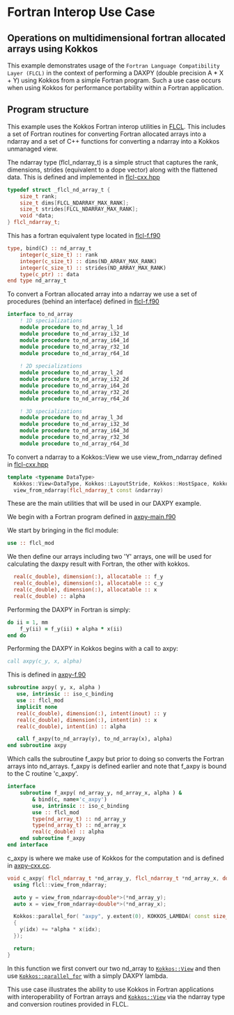 # Fortran Interop Use Case

## Operations on multidimensional fortran allocated arrays using Kokkos 

This example demonstrates usage of the `Fortran Language Compatibility Layer (FLCL)` in the context of performing a DAXPY (double precision A * X + Y) using Kokkos from a simple Fortran program. Such a use case occurs when using Kokkos for performance portability within a Fortran application. 

## Program structure 
This example uses the Kokkos Fortran interop utilities in [FLCL](https://github.com/kokkos/kokkos-fortran-interop). 
This includes a set of Fortran routines for converting Fortran allocated arrays into a ndarray and a set of C++ functions for converting a ndarray into a Kokkos unmanaged view. 

The ndarray type (flcl_ndarray_t) is a simple struct that captures the rank, dimensions, strides (equivalent to a dope vector) along with the flattened data. This is defined and implemented in [flcl-cxx.hpp](https://github.com/kokkos/kokkos-fortran-interop/blob/master/src/flcl-cxx.hpp)

```c++ 
typedef struct _flcl_nd_array_t {
    size_t rank;
    size_t dims[FLCL_NDARRAY_MAX_RANK];
    size_t strides[FLCL_NDARRAY_MAX_RANK];
    void *data;
} flcl_ndarray_t;
```
This has a fortran equivalent type located in [flcl-f.f90](https://github.com/kokkos/kokkos-fortran-interop/blob/master/src/flcl-f.f90)

``` fortran
type, bind(C) :: nd_array_t
    integer(c_size_t) :: rank
    integer(c_size_t) :: dims(ND_ARRAY_MAX_RANK)
    integer(c_size_t) :: strides(ND_ARRAY_MAX_RANK)
    type(c_ptr) :: data
end type nd_array_t
```

To convert a Fortran allocated array into a ndarray we use a set of procedures (behind an interface) defined in [flcl-f.f90](https://github.com/kokkos/kokkos-fortran-interop/blob/master/src/flcl-f.f90)

```fortran
interface to_nd_array
    ! 1D specializations
    module procedure to_nd_array_l_1d
    module procedure to_nd_array_i32_1d
    module procedure to_nd_array_i64_1d
    module procedure to_nd_array_r32_1d
    module procedure to_nd_array_r64_1d
    
    ! 2D specializations
    module procedure to_nd_array_l_2d
    module procedure to_nd_array_i32_2d
    module procedure to_nd_array_i64_2d
    module procedure to_nd_array_r32_2d
    module procedure to_nd_array_r64_2d

    ! 3D specializations
    module procedure to_nd_array_l_3d
    module procedure to_nd_array_i32_3d
    module procedure to_nd_array_i64_3d
    module procedure to_nd_array_r32_3d
    module procedure to_nd_array_r64_3d
```

To convert a ndarray to a Kokkos::View we use view_from_ndarray defined in [flcl-cxx.hpp](https://github.com/kokkos/kokkos-fortran-interop/blob/master/src/flcl-cxx.hpp)
``` c++ 
template <typename DataType>
  Kokkos::View<DataType, Kokkos::LayoutStride, Kokkos::HostSpace, Kokkos::MemoryUnmanaged>
  view_from_ndarray(flcl_ndarray_t const &ndarray) 
```

These are the main utilities that will be used in our DAXPY example. 

We begin with a Fortran program defined in [axpy-main.f90](https://github.com/kokkos/kokkos-fortran-interop/blob/master/examples/01-axpy/axpy-main.f90)

We start by bringing in the flcl module: 
``` fortran
use :: flcl_mod
```
We then define our arrays including two 'Y' arrays, one will be used for calculating the daxpy result with Fortran, the other with kokkos.
``` fortran 
  real(c_double), dimension(:), allocatable :: f_y
  real(c_double), dimension(:), allocatable :: c_y
  real(c_double), dimension(:), allocatable :: x
  real(c_double) :: alpha
``` 
Performing the DAXPY in Fortran is simply: 
``` fortran 
do ii = 1, mm
    f_y(ii) = f_y(ii) + alpha * x(ii)
end do
``` 

Performing the DAXPY in Kokkos begins with a call to axpy: 
``` fortran 
call axpy(c_y, x, alpha)
``` 

This is defined in [axpy-f.90](https://github.com/kokkos/kokkos-fortran-interop/blob/master/examples/01-axpy/axpy-f.f90)
``` fortran 
subroutine axpy( y, x, alpha )
   use, intrinsic :: iso_c_binding
   use :: flcl_mod
   implicit none
   real(c_double), dimension(:), intent(inout) :: y
   real(c_double), dimension(:), intent(in) :: x
   real(c_double), intent(in) :: alpha

   call f_axpy(to_nd_array(y), to_nd_array(x), alpha)
end subroutine axpy
```
Which calls the subroutine f_axpy but prior to doing so converts the Fortran arrays into nd_arrays. 
f_axpy is defined earlier and note that f_axpy is bound to the C routine 'c_axpy'. 
``` fortran
interface
    subroutine f_axpy( nd_array_y, nd_array_x, alpha ) &
        & bind(c, name='c_axpy')
        use, intrinsic :: iso_c_binding
        use :: flcl_mod
        type(nd_array_t) :: nd_array_y
        type(nd_array_t) :: nd_array_x
        real(c_double) :: alpha
    end subroutine f_axpy
end interface
```

c_axpy is where we make use of Kokkos for the computation and is defined in [axpy-cxx.cc](https://github.com/kokkos/kokkos-fortran-interop/blob/master/examples/01-axpy/axpy-cxx.cc).

```c++ 
void c_axpy( flcl_ndarray_t *nd_array_y, flcl_ndarray_t *nd_array_x, double *alpha ) {
  using flcl::view_from_ndarray;

  auto y = view_from_ndarray<double*>(*nd_array_y);
  auto x = view_from_ndarray<double*>(*nd_array_x);

  Kokkos::parallel_for( "axpy", y.extent(0), KOKKOS_LAMBDA( const size_t idx)
  {
    y(idx) += *alpha * x(idx);
  });

  return;
}
```

In this function we first convert our two nd_array to [`Kokkos::View`](../API/core/view/view) and then use [`Kokkos::parallel_for`](../API/core/parallel-dispatch/parallel_for) with a simply DAXPY lambda.  

This use case illustrates the ability to use Kokkos in Fortran applications with interoperability of Fortran arrays and [`Kokkos::View`](../API/core/view/view) via the ndarray type and conversion routines provided in FLCL. 
